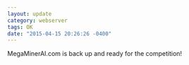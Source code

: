 ```yaml
---
layout: update
category: webserver
tags: OK
date: "2015-04-15 20:26:26 -0400"
---
```


MegaMinerAI.com is back up and ready for the competition!
